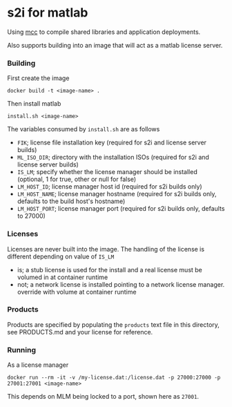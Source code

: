 s2i for matlab
==============

Using [mcc](https://www.mathworks.com/help//compiler_sdk/ml_code/mcc.html) to compile shared libraries and application deployments.

Also supports building into an image that will act as a matlab license server.

### Building

First create the image

`docker build -t <image-name> .`

Then install matlab

`install.sh <image-name>`

The variables consumed by `install.sh` are as follows

- `FIK`; license file installation key (required for s2i and license server builds)
- `ML_ISO_DIR`; directory with the installation ISOs (required for s2i and license server builds)
- `IS_LM`; specify whether the license manager should be installed (optional, 1 for true, other or null for false)
- `LM_HOST_ID`; license manager host id (required for s2i builds only)
- `LM_HOST_NAME`; license manager hostname (required for s2i builds only, defaults to the build host's hostname)
- `LM_HOST_PORT`; license manager port (required for s2i builds only, defaults to 27000)

### Licenses

Licenses are never built into the image.  The handling of the license is different depending on value of `IS_LM`

- is; a stub license is used for the install and a real license must be volumed in at container runtime
- not; a network license is installed pointing to a network license manager. override with volume at container runtime

### Products

Products are specified by populating the `products` text file in this directory, see PRODUCTS.md and your license for reference.

### Running

As a license manager

`docker run --rm -it -v /my-license.dat:/license.dat -p 27000:27000 -p 27001:27001 <image-name>`

This depends on MLM being locked to a port, shown here as `27001`.
